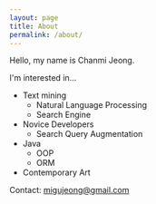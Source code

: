 ```yaml
---
layout: page
title: About
permalink: /about/
---
```



Hello,
my name is Chanmi Jeong.

I'm interested in...

- Text mining
  - Natural Language Processing
  - Search Engine
- Novice Developers
  - Search Query Augmentation
- Java
  - OOP
  - ORM
- Contemporary Art

Contact:
migujeong@gmail.com

